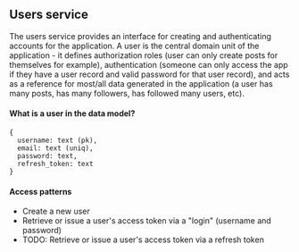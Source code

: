 ## Users service

The users service provides an interface for creating and authenticating accounts for the application. A user is the central domain unit of the application - it defines authorization roles (user can only create posts for themselves for example), authentication (someone can only access the app if they have a user record and valid password for that user record), and acts as a reference for most/all data generated in the application (a user has many posts, has many followers, has followed many users, etc).

#### What is a user in the data model?

```
{
  username: text (pk),
  email: text (uniq),
  password: text,
  refresh_token: text
}
```

#### Access patterns

- Create a new user
- Retrieve or issue a user's access token via a "login" (username and password)
- TODO: Retrieve or issue a user's access token via a refresh token
